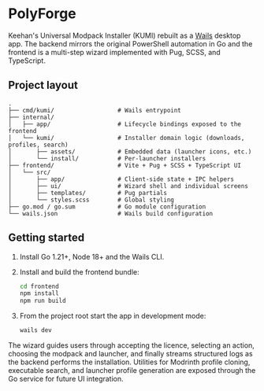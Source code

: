 # PolyForge


Keehan's Universal Modpack Installer (KUMI) rebuilt as a [Wails](https://wails.io/) desktop app. The backend mirrors the original PowerShell automation in Go and the frontend is a multi-step wizard implemented with Pug, SCSS, and TypeScript.


## Project layout

```
.
├── cmd/kumi/                  # Wails entrypoint
├── internal/
│   ├── app/                   # Lifecycle bindings exposed to the frontend
│   └── kumi/                  # Installer domain logic (downloads, profiles, search)
│       ├── assets/            # Embedded data (launcher icons, etc.)
│       └── install/           # Per-launcher installers
├── frontend/                  # Vite + Pug + SCSS + TypeScript UI
│   └── src/
│       ├── app/               # Client-side state + IPC helpers
│       ├── ui/                # Wizard shell and individual screens
│       ├── templates/         # Pug partials
│       └── styles.scss        # Global styling
├── go.mod / go.sum            # Go module configuration
└── wails.json                 # Wails build configuration
```

## Getting started

1. Install Go 1.21+, Node 18+ and the Wails CLI.
2. Install and build the frontend bundle:
   ```bash
   cd frontend
   npm install
   npm run build
   ```
3. From the project root start the app in development mode:

   ```bash
   wails dev
   ```

The wizard guides users through accepting the licence, selecting an action, choosing the modpack and launcher, and finally streams structured logs as the backend performs the installation. Utilities for Modrinth profile cloning, executable search, and launcher profile generation are exposed through the Go service for future UI integration.
